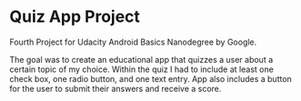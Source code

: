 # Quiz App Project

Fourth Project for Udacity Android Basics Nanodegree by Google.

The goal was to create an educational app that quizzes a user about a certain topic of my choice.
Within the quiz I had to include at least one check box, one radio button, and one text entry.
App also includes a button for the user to submit their answers and receive a score.
